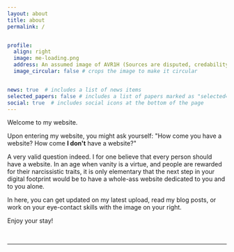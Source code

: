 ```yaml
---
layout: about
title: about
permalink: /


profile:
  align: right
  image: me-loading.png
  address: An assumed image of AVR1H (Sources are disputed, credability may vary.)
  image_circular: false # crops the image to make it circular


news: true  # includes a list of news items
selected_papers: false # includes a list of papers marked as "selected={true}"
social: true  # includes social icons at the bottom of the page
---
```

<p>Welcome to my website.</p>
<p>Upon entering my website, you might ask yourself: "How come you have a website? How come <b>I don't</b> have a website?"</p>
<p>A very valid question indeed. I for one believe that every person should have a website. In an age when vanity is a virtue, and people are rewarded for their narcissistic traits, it is only elementary that the next step in your digital footprint would be to have a whole-ass website dedicated to you and to you alone.</p>
<p>In here, you can get updated on my latest upload, read my blog posts, or work on your eye-contact skills with the image on your right.</p>
<p>Enjoy your stay!</p>
<br>
<hr>
